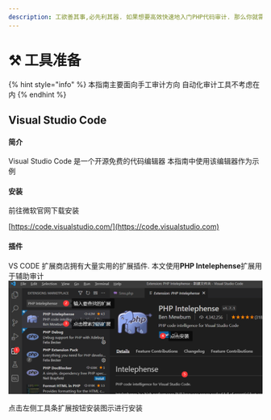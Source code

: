 ```yaml
---
description: 工欲善其事,必先利其器. 如果想要高效快速地入门PHP代码审计. 那么你就需要一些强大的工具辅助审计.
---
```


# ⚒ 工具准备

{% hint style="info" %}
本指南主要面向手工审计方向 自动化审计工具不考虑在内
{% endhint %}

## Visual Studio Code

#### 简介

Visual Studio Code 是一个开源免费的代码编辑器 本指南中使用该编辑器作为示例

#### 安装

前往微软官网下载安装

[https://code.visualstudio.com/](https://code.visualstudio.com)

#### 插件

VS CODE 扩展商店拥有大量实用的扩展插件. 本文使用**PHP Intelephense**扩展用于辅助审计![](<../.gitbook/assets/图片 (2) (1) (1).png>)

点击左侧工具条扩展按钮安装图示进行安装



